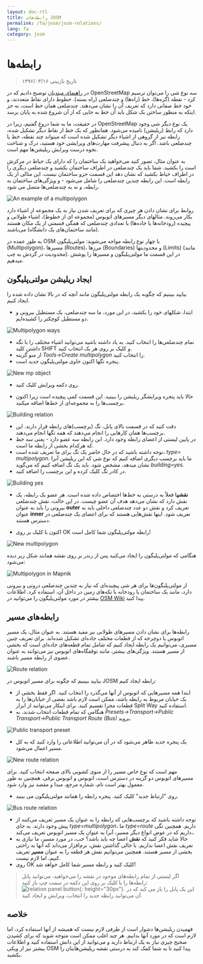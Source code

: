 ```yaml
---
layout: doc-rtl
title: رابطه‌های JOSM
permalink: /fa/josm/josm-relations/
lang: fa
category: josm
---
```


رابطه‌ها
==========

> تاریخ بازبینی ۱۳۹۶/۰۳/۱۶  

در [راهنمای مبتدیان](/fa/beginner) توضیح دادیم که در OpenStreetMap سه نوع  شی را می‌توان ترسیم کرد  - نقطه (گره‌ها)، خط (راه‌ها) و چندضلعی (راه بسته). خطوط دارای نقاط متعددند، و خود خط صفاتی دارد که تعریف آن را نشان می‌دهند. چندضلعی همان خط است، به جز اینکه به منظور ساختن یک شکل باید آن خط به جایی که از آن شروع شده به پایان برسد.  

در حقیقت، ما به شما دروغ گفتیم، زیرا در OpenStreetMap یک نوع دیگر شی وجود دارد که رابط (ریلیشن) نامیده می‌شود. همانطور که یک خط از
نقاط دیگر تشکیل شده، رابطه نیز از گروهی از اشیاء دیگر تشکیل شده است که میتواند چند نقطه، خط یا چندضلعی باشد. اگر به دنبال پیشرفت مهارت‌های ویرایشی خود هستید، درک و شناخت نحوه درست ویرایش ریلیشن‌ها مهم است.  

به عنوان مثال، تصور کنید می‌خواهید یک ساختمان را که دارای یک حیاط در مرکزش است را بکشید. شما باید یک چندضلعی در اطراف ساختمان بکشید و چندضلعی دیگری را در اطراف حیاط بکشید که نشان دهد این قسمت جزو ساختمان نیست. این مثالی از یک رابطه است. این رابطه چندین چندضلعی را شامل می‌شود - و ویژگی‌های ساختمان به رابطه، و نه به چندضلعی‌ها متصل می شود.  

![An example of a multipolygon][]

روابط برای نشان دادن هر چیزی که برای تعریف شدن نیاز به یک مجموعه از اشیاء دارد بکار می‌روند. مثالهای دیگر مسیرهای اتوبوس (مجموعه ای از خطوط)، اشیاء طولانی و پیچیده (رودخانه‌ها یا جاده‌ها) یا تعدادی چندضلعی که همگی قسمتی از یک مکان هستند (مانند ساختمان‌های یک دانشگاه) می‌باشند.  

به طور عمده در OSM با چهار نوع رابطه مواجه می‌شوید: مولتی‌پلیگون (Multipolygon)، مسیرها (Routes)، مرزها (Boundaries) و محدودیتها (Limits) (مانند محدودیت در گردش به چپ). در این قسمت ما مولتی‌پلیگون و مسیرها را پوشش میدهیم.  

ایجاد ریلیشن مولتی‌پلیگون
------------------------------

بیایید ببینیم که چگونه یک رابطه مولتی‌پلیگون مانند آنچه که در بالا نشان داده شده را ایجاد کنیم.  

- ابتدا، شکلهای خود را بکشید، در این مورد، ما سه چندضلعی، یک مستطیل بیرونی و دو مستطیل کوچکتر را کشیده‌ایم.

![Multipolygon ways][]

- تمام چندضلعی‌ها را انتخاب کنید. به یاد داشته باشید می‌توانید اشیاء مختلف را با نگه داشتن کلید SHIFT و کلیک بر روی هر یک انتخاب کنید.  
- از منو گزینه *Tools->Create multipolygon* را انتخاب کنید.  
- پنجره تگها اکنون حاوی مولتی‌پلیگون جدید است.

![New mp object][]

- روی دکمه ویرایش کلیک کنید.  

- حالا باید پنجره ویرایشگر ریلیشن را ببینید. این قسمت کمی پیچیده است زیرا اکنون برچسب‌ها را به مجموعه‌ای از خط‌ها اضافه میکنید.  

![Building relation][]

- دقت کنید که در قسمت بالای پانل، تگ (برچسب‌)های رابطه قرار دارند. این برچسب‌ها همان کارهایی را انجام می‌دهند که همه تگها انجام می‌دهند.  
- در پایین لیستی از اعضای رابطه وجود دارد. این رابطه سه عضو دارد - یعنی سه خط که هرکدام بخشی از رابطه ما است.  
- توجه داشته باشید که در حال حاضر یک تگ برای ما تعریف شده است، *type= multipolygon*. ما باید برچسب دیگری اضافه کنیم که نوع شی که این ریلیشن آنرا نشان میدهد، مشخص شود. باید یک تگ اضافه کنیم که می‌گوید *building=yes*.  
- در کادر تگ کلیک کرده و این برچسب را اضافه کنید.  

![Building yes][]

- **نقش**ها فعلاً به درستی به خط‌ها اختصاص داده شده است. هر عضو یک رابطه، یک نقش دارد که نشان می‌دهد هدف آن عضو چیست. در این حالت، نقش چندضلعی بیرونی را باید به عنوان **outer** تعریف کرد و نقش دو عدد چندضلعی داخلی باید به عنوان **inner** تعریف شود. اینها نقش‌هایی هستند که برای اعضای یک چندضلعی در دسترس هستند.  

- اکنون با کلیک بر روی OK رابطه مولتی‌پلیگون شما کامل است!  

![New multipolygon][]

هنگامی که مولتی‌پلیگون را ایجاد می‌کنید پس از رندر بر روی نقشه همانند شکل زیر دیده می‌شود:  

![Multipolygon in Mapnik][]

از مولتی‌پلیگون‌ها برای هر شی پیچیده‌ای که نیاز به چندین چندضلعی درونی و بیرونی دارد، مانند یک ساختمان یا رودخانه با تکه‌های زمین در داخل آن، استفاده کرد. اطلاعات بیشتر در مورد مولتی‌پلیگون را می‌توانید در [OSM Wiki](http://wiki.openstreetmap.org/wiki/Relation:multipolygon) پیدا کنید.  

رابطه‌های مسیر
----------------

رابطه‌ها برای نشان دادن مسیرهای طولانی نیز مفید هستند. به عنوان مثال، یک مسیر اتوبوس یا دوچرخه که از قطعات مختلف جاده‌ای تشکیل شده‌اند. برای تعریف چنین مسیری، می‌توانیم یک رابطه ایجاد کنیم که شامل تمام قطعه‌های جاده‌ای است که بخشی از مسیر هستند. ویژگی‌های بیشتر، مانند توقفگاه‌های اتوبوس نیز می‌توانند به عنوان عضوی از رابطه مسیر باشند.  

![Route relation][]

بیایید ببینیم که چگونه برای مسیر اتوبوس در JOSM رابطه ایجاد کنیم:  

- ابتدا همه مسیرهایی که اتوبوس از آنها می‌گذرد را انتخاب کنید. اگر فقط بخشی از یک خیابان مربوط به رابطه باشد، ممکن است لازم باشد بعضی از خیابان‌ها را به قطعات مجزا تقسیم کنید. برای اینکار می‌توانید از ابزار Split Way  استفاده کنید.  
- هنگامی که تمام قطعات انتخاب شدند، به *Presets->Transport->Public Transport->Public Transport Route (Bus)* بروید.  

![Public transport preset][]

- یک پنجره جدید ظاهر می‌شود که در آن می‌توانید اطلاعاتی را وارد کنید که به کل مسیر اعمال می‌شود.

![New route relation][]

مهم است که نوع خاص مسیر را از منوی کشویی بالای صفحه انتخاب کنید. برای مسیرهای اتوبوس دو گزینه در دسترس است، اتوبوس و اتوبوس برقی. همچنین به طور معمول بهتر است نام، شماره مرجع، مبدا و مقصد نیز وارد شود.

- روی "ارتباط جدید" کلیک کنید. پنجره رابطه را همانند مولتی‌پلیگون می بینید.  

![Bus route relation][]

- توجه داشته باشید که برچسب‌هایی که رابطه را به عنوان یک مسیر تعریف می‌کنند از پیش وجود دارند. به جای *type=multipolygon*، ما *type=route* داریم. همچنین تگی داریم که  در عوض انواع دیگر مسیر، آنرا به عنوان یک مسیر اتوبوس تعریف می‌کند،.  
- حالا شاید فکر کنید که **نقش** اعضا چه باید باشد؟ خب، در مورد مسیر، ما نیازی به تعریف نقش اعضا نداریم. با خالی گذاشتن نقش، نرم‌افزار می‌داند که آنها به راحتی بخشی از مسیر هستند. همچنین می‌توانیم نقش هر قطعه را به عنوان **مسیر** تعریف کنیم، اما لازم نیست.  
- روی OK کلیک کنید و رابطه مسیر شما کامل خواهد شد!  

> اگر لیستی از تمام رابطه‌های موجود در نقشه را می‌خواهید، می‌توانید پانل رابطه‌ها را با کلیک بر روی این دکمه در سمت چپ باز کنید: ![relation panel button][]{: height="30px"}. این یک پانل را باز می کند که در آن می‌توانید رابطه جدید را انتخاب، ویرایش و ایجاد کنید.  

خلاصه
-------

فهمیدن ریلیشن‌ها دشوار است از طرفی لازم نیست که همیشه از آنها استفاده کرد، اما لازم است که در مورد آنها بدانیم. هر چند اغلب ممکن است متوجه شوید که برای کشیدن صحیح چیزی نیاز به یک ارتباط دارید و می‌توانید از این دانش استفاده کنید و اطلاعات بیشتر نیز از ویکی OSM پیدا کنید تا به شما کمک کند به درستی نقشه ریلیشن‌هایتان را بکشید.


[Multipolygon ways]: /images/josm/multipolygon-ways.png
[Building relation]: /images/josm/building-relation.png
[New relation]: /images/josm/new-relation.png
[Building yes]: /images/josm/building-yes.png
[Outer or inner role]: /images/josm/outer-inner.png
[New multipolygon]: /images/josm/new-multipolygon.png
[New mp object]: /images/josm/new-mp.png
[Multipolygon in mapnik]: /images/josm/multipolygon-mapnik.png
[An example of a multipolygon]: /images/josm/multipolygon-demo.png
[New route relation]: /images/josm/new-route-relation.png
[Route relation]: /images/josm/route-relation.png
[Public transport preset]: /images/josm/public-transport-preset.png
[Bus route relation]: /images/josm/bus-route-relation.png
[relation panel button]: /images/josm/relation-panel-button.png